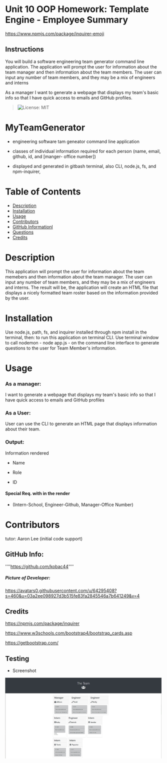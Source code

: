 # Unit 10 OOP Homework: Template Engine - Employee Summary

https://www.npmjs.com/package/inquirer-emoji

## Instructions

You will build a software engineering team generator command line application. The application will prompt the user for information about the team manager and then information about the team members. The user can input any number of team members, and they may be a mix of engineers and interns

As a manager
I want to generate a webpage that displays my team's basic info
so that I have quick access to emails and GitHub profiles.

> ![License: MIT](https://img.shields.io/badge/License-MIT-yellow.svg)

# MyTeamGenerator

- engineering software tam geneator command line application

- classes of individual information required for each person (name, email, github, id, and [manger- office number])

- displayed and generated in gitbash terminal, also CLI, node.js, fs, and npm-inquirer,

# Table of Contents

- [Description](#description)
- [Installation](#installation)
- [Usage](#usage)
- [Contributors](#contributors)
- [GitHub Informationl](#github-information)
- [Questions](#questions)
- [Credits](#credits)

# Description

This application will prompt the user for information about the team memebers and then information about the team manager. The user can input any number of team members, and they may be a mix of engineers and interns.
The result will be, the application will create an HTML file that displays a nicely formatted team roster based on the information provided by the user.

# Installation

Use node.js, path, fs, and inquirer installed through npm install in the terminal, then: to run this application on terminal CLI. Use terminal window to call nodemon - node app.js - on the command line interface to generate questions to the user for Team Member's information.

# Usage

### As a manager:

I want to generate a webpage that displays my team's basic info
so that I have quick access to emails and GitHub profiles

### As a User:

User can use the CLI to generate an HTML page that displays information about their team.

### Output:

Information rendered

- Name

- Role

- ID

#### Special Req. with in the render

- (Intern-School, Engineer-Github, Manager-Office Number)

# Contributors

tutor: Aaron Lee (initial code support)

## GitHub Info:

''''https://github.com/kobac44''''

##### Picture of Developer:

https://avatars0.githubusercontent.com/u/64295408?s=460&u=03a2ee098927d3b515fe83fa2845546a7b641249&v=4

## Credits

https://npmjs.com/package/inquirer

https://www.w3schools.com/bootstrap4/bootstrap_cards.asp

https://getbootstrap.com/

## Testing

- Screenshot

<img src=" ./Assets\output team screen shot.jpg" width="500px">
